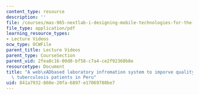 ```yaml
---
content_type: resource
description: ''
file: /courses/mas-965-nextlab-i-designing-mobile-technologies-for-the-next-billion-users-fall-2008/841a7932860e20fa6897e17069780be7_MITMAS_965F08_lec14_lu.pdf
file_type: application/pdf
learning_resource_types:
- Lecture Videos
ocw_type: OCWFile
parent_title: Lecture Videos
parent_type: CourseSection
parent_uid: 2fea8c16-00d0-bf58-c7a4-ce2f92360b8e
resourcetype: Document
title: "A web\xADbased laboratory infromation system to imporve quality of care of\
  \ tuberculosis patients in Peru"
uid: 841a7932-860e-20fa-6897-e17069780be7
---
```

